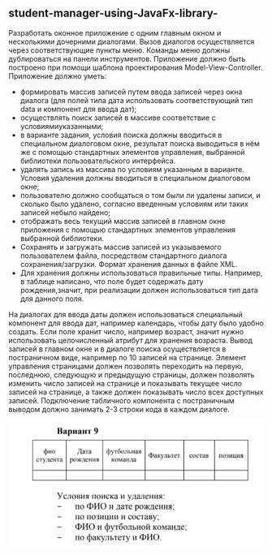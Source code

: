 ﻿## **student-manager-using-JavaFx-library-**
Разработать оконное приложение с одним главным окном и
несколькими дочерними диалогами. Вызов диалогов осуществляется через соответствующие пункты меню. Команды меню должны дублироваться на панели инструментов.
Приложение должно быть построено при помощи шаблона
проектирования Model-View-Controller.
Приложение должно уметь:
 - формировать массив записей путем ввода записей через окна диалога (для полей типа дата использовать соответствующий тип data и компонент для ввода дат);
 - осуществлять поиск записей в массиве соответствие с условиямиуказанными;
 - в варианте задания, условия поиска должны вводиться в специальном диалоговом окне, результат поиска выводиться в нём же с помощью стандартных элементов управления, выбранной библиотеки пользовательского интерфейса.
 - удалять запись из массива по условиям указанным в варианте. Условия удаления должны вводиться в специальном диалоговом окне;
 - пользователю должно сообщаться о том были ли удалены записи, и сколько было удалено, согласно введенным условиям или таких записей небыло найдено;
 - отображать весь текущий массив записей в главном окне приложения с помощью стандартных элементов управления выбранной библиотеки.
 - Сохранять и загружать массив записей из указываемого пользователем файла, посредством стандартного диалога сохранения/загрузки. Формат хранения данных в файле XML.
 - Для хранения должны использоваться правильные типы. Например, в таблице написано, что поле будет содержать дату рождения,значит, при реализации должен использоваться тип дата для данного поля.

На диалогах для ввода даты должен использоваться специальный компонент для ввода дат, например календарь, чтобы дату было удобно создать. Если поле хранит число, например возраст, значит нужно использовать целочисленный атрибут для хранения возраста.
Вывод записей в главном окне и в диалоге поиска осуществляется в постраничном виде, например по 10 записей на странице. Элемент управления страницами должен позволять переходить на первую, последнюю, следующую и предыдущую страницы, должен позволять изменить число записей на странице и показывать текущее число записей на странице, а также должен показывать число всех доступных записей.
Подключение табличного компонента с постраничным выводом должно занимать 2-3 строки кода в каждом диалоге.


![Вариант](https://github.com/NikitaZholnerovich/student-manager-using-JavaFx-library-/blob/main/Var.png?raw=true)

